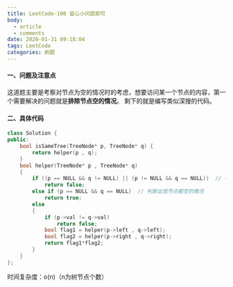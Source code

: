 ```yaml
---
title: LeetCode-100 留心小问题即可
body:
  - article
  - comments
date: 2020-01-31 09:18:04
tags: LeetCode
categories: 刷题
---
```


#### 一、问题及注意点
这道题主要是考察对节点为空的情况时的考虑，想要访问某一个节点的内容，第一个需要解决的问题就是**排除节点空的情况**。
剩下的就是编写类似深搜的代码。

#### 二、具体代码

```cpp
class Solution {
public:
    bool isSameTree(TreeNode* p, TreeNode* q) {
        return helper(p , q);
    }
    bool helper(TreeNode* p , TreeNode* q)
    {
        if ((p == NULL && q != NULL) || (p != NULL && q == NULL))  // 判断只有一者空的情况
            return false;
        else if (p == NULL && q == NULL)  // 判断出现节点都空的情况
            return true;
        else
        {
            if (p->val != q->val)
                return false;
            bool flag1 = helper(p->left , q->left);
            bool flag2 = helper(p->right , q->right);
            return flag1*flag2;
        }
    }
};
```
时间复杂度：o(n)（n为树节点个数）